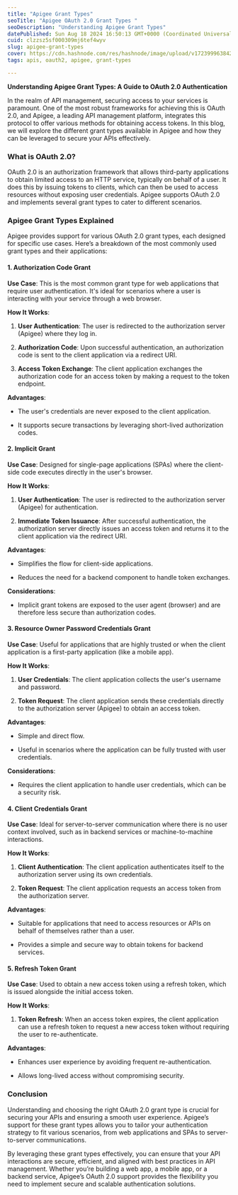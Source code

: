```yaml
---
title: "Apigee Grant Types"
seoTitle: "Apigee OAuth 2.0 Grant Types "
seoDescription: "Understanding Apigee Grant Types"
datePublished: Sun Aug 18 2024 16:50:13 GMT+0000 (Coordinated Universal Time)
cuid: clzzsz5sf000309mj6tef4wyv
slug: apigee-grant-types
cover: https://cdn.hashnode.com/res/hashnode/image/upload/v1723999638422/76ec1816-f649-47be-8d31-0ab235774f0d.png
tags: apis, oauth2, apigee, grant-types

---
```


**Understanding Apigee Grant Types: A Guide to OAuth 2.0 Authentication**

In the realm of API management, securing access to your services is paramount. One of the most robust frameworks for achieving this is OAuth 2.0, and Apigee, a leading API management platform, integrates this protocol to offer various methods for obtaining access tokens. In this blog, we will explore the different grant types available in Apigee and how they can be leveraged to secure your APIs effectively.

### What is OAuth 2.0?

OAuth 2.0 is an authorization framework that allows third-party applications to obtain limited access to an HTTP service, typically on behalf of a user. It does this by issuing tokens to clients, which can then be used to access resources without exposing user credentials. Apigee supports OAuth 2.0 and implements several grant types to cater to different scenarios.

### Apigee Grant Types Explained

Apigee provides support for various OAuth 2.0 grant types, each designed for specific use cases. Here’s a breakdown of the most commonly used grant types and their applications:

#### 1\. **Authorization Code Grant**

**Use Case**: This is the most common grant type for web applications that require user authentication. It's ideal for scenarios where a user is interacting with your service through a web browser.

**How It Works**:

1. **User Authentication**: The user is redirected to the authorization server (Apigee) where they log in.
    
2. **Authorization Code**: Upon successful authentication, an authorization code is sent to the client application via a redirect URI.
    
3. **Access Token Exchange**: The client application exchanges the authorization code for an access token by making a request to the token endpoint.
    

**Advantages**:

* The user's credentials are never exposed to the client application.
    
* It supports secure transactions by leveraging short-lived authorization codes.
    

#### 2\. **Implicit Grant**

**Use Case**: Designed for single-page applications (SPAs) where the client-side code executes directly in the user's browser.

**How It Works**:

1. **User Authentication**: The user is redirected to the authorization server (Apigee) for authentication.
    
2. **Immediate Token Issuance**: After successful authentication, the authorization server directly issues an access token and returns it to the client application via the redirect URI.
    

**Advantages**:

* Simplifies the flow for client-side applications.
    
* Reduces the need for a backend component to handle token exchanges.
    

**Considerations**:

* Implicit grant tokens are exposed to the user agent (browser) and are therefore less secure than authorization codes.
    

#### 3\. **Resource Owner Password Credentials Grant**

**Use Case**: Useful for applications that are highly trusted or when the client application is a first-party application (like a mobile app).

**How It Works**:

1. **User Credentials**: The client application collects the user's username and password.
    
2. **Token Request**: The client application sends these credentials directly to the authorization server (Apigee) to obtain an access token.
    

**Advantages**:

* Simple and direct flow.
    
* Useful in scenarios where the application can be fully trusted with user credentials.
    

**Considerations**:

* Requires the client application to handle user credentials, which can be a security risk.
    

#### 4\. **Client Credentials Grant**

**Use Case**: Ideal for server-to-server communication where there is no user context involved, such as in backend services or machine-to-machine interactions.

**How It Works**:

1. **Client Authentication**: The client application authenticates itself to the authorization server using its own credentials.
    
2. **Token Request**: The client application requests an access token from the authorization server.
    

**Advantages**:

* Suitable for applications that need to access resources or APIs on behalf of themselves rather than a user.
    
* Provides a simple and secure way to obtain tokens for backend services.
    

#### 5\. **Refresh Token Grant**

**Use Case**: Used to obtain a new access token using a refresh token, which is issued alongside the initial access token.

**How It Works**:

1. **Token Refresh**: When an access token expires, the client application can use a refresh token to request a new access token without requiring the user to re-authenticate.
    

**Advantages**:

* Enhances user experience by avoiding frequent re-authentication.
    
* Allows long-lived access without compromising security.
    

### Conclusion

Understanding and choosing the right OAuth 2.0 grant type is crucial for securing your APIs and ensuring a smooth user experience. Apigee’s support for these grant types allows you to tailor your authentication strategy to fit various scenarios, from web applications and SPAs to server-to-server communications.

By leveraging these grant types effectively, you can ensure that your API interactions are secure, efficient, and aligned with best practices in API management. Whether you’re building a web app, a mobile app, or a backend service, Apigee’s OAuth 2.0 support provides the flexibility you need to implement secure and scalable authentication solutions.